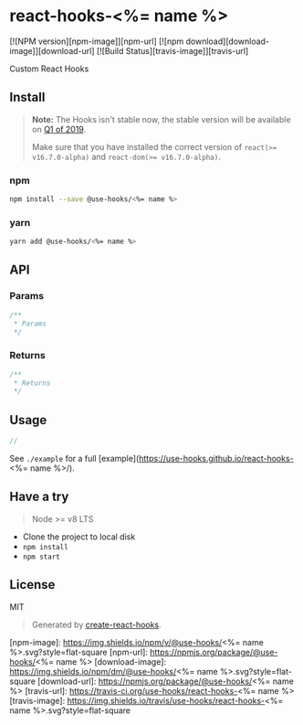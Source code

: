 # react-hooks-<%= name %>

[![NPM version][npm-image]][npm-url]
[![npm download][download-image]][download-url]
[![Build Status][travis-image]][travis-url]

Custom React Hooks

## Install

>**Note:** The Hooks isn't stable now, the stable version will be available on [Q1 of 2019](https://reactjs.org/blog/2018/11/27/react-16-roadmap.html).
>
>Make sure that you have installed the correct version of `react(>= v16.7.0-alpha)` and `react-dom(>= v16.7.0-alpha)`.

### npm

```bash
npm install --save @use-hooks/<%= name %>
```

### yarn

```bash
yarn add @use-hooks/<%= name %>
```

## API

### Params

```js
/**
 * Params
 */
```

### Returns

```js
/**
 * Returns
 */
```

## Usage

```js
//
```

See `./example` for a full [example](https://use-hooks.github.io/react-hooks-<%= name %>/).

## Have a try

> Node >= v8 LTS

 - Clone the project to local disk
 - `npm install`
 - `npm start`

## License

MIT

> Generated by [create-react-hooks](https://github.com/use-hooks/create-react-hooks).

 [npm-image]: https://img.shields.io/npm/v/@use-hooks/<%= name %>.svg?style=flat-square
 [npm-url]: https://npmjs.org/package/@use-hooks/<%= name %>
 [download-image]: https://img.shields.io/npm/dm/@use-hooks/<%= name %>.svg?style=flat-square
 [download-url]: https://npmjs.org/package/@use-hooks/<%= name %>
 [travis-url]: https://travis-ci.org/use-hooks/react-hooks-<%= name %>
 [travis-image]: https://img.shields.io/travis/use-hooks/react-hooks-<%= name %>.svg?style=flat-square
